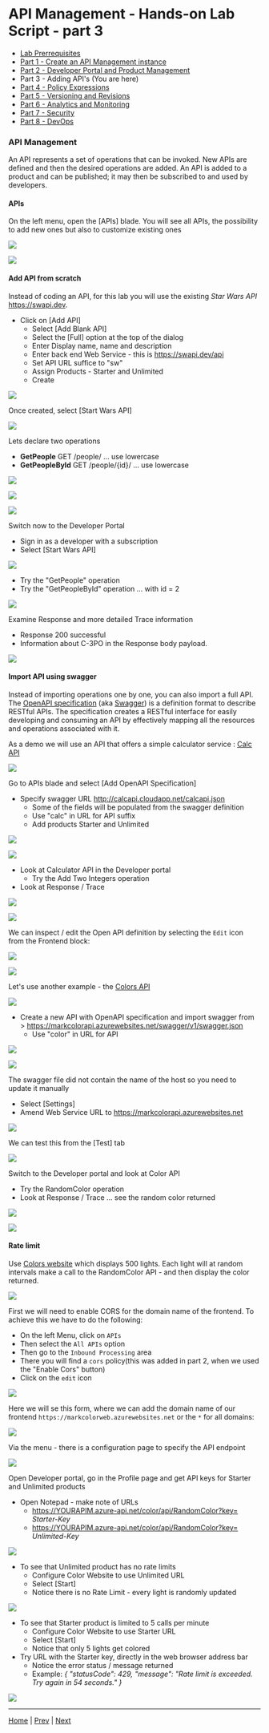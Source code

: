 # API Management - Hands-on Lab Script - part 3

- [Lab Prerrequisites](apimanagement-prerrequisites.md)
- [Part 1 - Create an API Management instance](apimanagement-1.md) 
- [Part 2 - Developer Portal and Product Management](apimanagement-2.md) 
- Part 3 - Adding API's (You are here)
- [Part 4 - Policy Expressions](apimanagement-4.md)
- [Part 5 - Versioning and Revisions](apimanagement-5.md)
- [Part 6 - Analytics and Monitoring](apimanagement-6.md)
- [Part 7 - Security](apimanagement-7.md)
- [Part 8 - DevOps](apimanagement-8.md)

### API Management

An API represents a set of operations that can be invoked. New APIs are defined and then the desired operations are added. An API is added to a product and can be published; it may then be subscribed to and used by developers.

#### APIs

On the left menu, open the [APIs] blade. You will see all APIs, the possibility to add new ones but also to customize existing ones

![](Images/APIMListAPIs.png)

![](Images/APIMAddAPIs.png)

#### Add API from scratch

Instead of coding an API, for this lab you will use the existing *Star Wars API* <https://swapi.dev>. 

- Click on [Add API]
  - Select [Add Blank API]
  - Select the [Full] option at the top of the dialog
  - Enter Display name, name and description
  - Enter back end Web Service - this is <https://swapi.dev/api>
  - Set API URL suffice to "sw"
  - Assign Products - Starter and Unlimited
  - Create

![](Images/APIMAddBlankAPI.png)

Once created, select [Start Wars API]

![](Images/APIMAddStarWars.png)

Lets declare two operations
  - **GetPeople** GET /people/  ... use lowercase
  - **GetPeopleById** GET /people/{id}/  ... use lowercase

![](Images/APIMAddSWGetPeople.png)

![](Images/APIMAddSWGetPeopleById.png)

![](Images/APIMAddSWOperations.png)

Switch now to the Developer Portal
  - Sign in as a developer with a subscription
  - Select [Start Wars API]

![](Images/APIMSWTryIt1.png)

- Try the "GetPeople" operation
- Try the "GetPeopleById" operation ... with id = 2

![](Images/APIMSWTryIt2.png)

Examine Response and more detailed Trace information
  - Response 200 successful
  - Information about C-3PO in the Response body payload.

![](Images/APIMSWTryIt3.png)

#### Import API using swagger

Instead of importing operations one by one, you can also import a full API. The [OpenAPI specification](https://www.openapis.org/) (aka [Swagger](https://swagger.io)) is a definition format to describe RESTful APIs. The specification creates a RESTful interface for easily developing and consuming an API by effectively mapping all the resources and operations associated with it.

As a demo we will use an API that offers a simple calculator service : [Calc API](http://calcapi.cloudapp.net/)

![](Images/APIMCalcAPI.png)

Go to APIs blade and select [Add OpenAPI Specification]
- Specify swagger URL <http://calcapi.cloudapp.net/calcapi.json>
  - Some of the fields will be populated from the swagger definition
  - Use "calc" in URL for API suffix
  - Add products Starter and Unlimited

![](Images/APIMAddCalcAPI1.png)

![](Images/APIMAddCalcAPI2.png)

- Look at Calculator API in the Developer portal
  - Try the Add Two Integers operation
- Look at Response / Trace

![](Images/APIMCalcTryIt1.png)

![](Images/APIMCalcTryIt2.png)

We can inspect / edit the Open API definition by selecting the `Edit` icon from the Frontend block:

![](Images/APIMCalcSwagger.png)

![](Images/APIMCalcSwagger2.png)

Let's use another example - the [Colors API](https://markcolorapi.azurewebsites.net/swagger/)

![](Images/APIMColorAPI.png)

- Create a new API with OpenAPI specification and import swagger from > <https://markcolorapi.azurewebsites.net/swagger/v1/swagger.json>
  - Use "color" in URL for API

![](Images/APIMAddColorAPI1.png)

![](Images/APIMAddColorAPI2.png)


The swagger file did not contain the name of the host so you need to update it manually

- Select [Settings]
- Amend Web Service URL to <https://markcolorapi.azurewebsites.net>

![](Images/APIMAddColorAPI3.png)

We can test this from the [Test] tab

![](Images/APIMAddColorAPI.png)

Switch to the Developer portal and look at Color API
  - Try the RandomColor operation
- Look at Response / Trace ... see the random color returned

![](Images/APIMColorTryIt1.png)

![](Images/APIMColorTryIt2.png)

#### Rate limit

Use [Colors website](https://markcolorweb.azurewebsites.net) which displays 500 lights.  Each light will at random intervals make a call to the RandomColor API - and then display the color returned.

![](Images/APIMColorWeb.png)

First we will need to enable CORS for the domain name of the frontend. To achieve this we have to do the following:

- On the left Menu, click on `APIs`
- Then select the `All APIs` option
- Then go to the `Inbound Processing` area
- There you will find a `cors` policy(this was added in part 2, when we used the "Enable Cors" button)
- Click on the `edit` icon

![](Images/apim-policy-cors-all-apis.png)  

Here we will se this form, where we can add the domain name of our frontend `https://markcolorweb.azurewebsites.net` or the `*` for all domains:

![](Images/apim-policy-cors-all-apis2.png)  



Via the menu - there is a configuration page to specify the API endpoint

![](Images/APIMColorWebConfig.png)

Open Developer portal, go in the Profile page and get API keys for Starter and Unlimited products
- Open Notepad - make note of URLs
  - <https://YOURAPIM.azure-api.net/color/api/RandomColor?key=> *Starter-Key*
  - <https://YOURAPIM.azure-api.net/color/api/RandomColor?key=> *Unlimited-Key*

![](Images/APIMColorWebKeys.png)

- To see that Unlimited product has no rate limits
  - Configure Color Website to use Unlimited URL
  - Select [Start]
  - Notice there is no Rate Limit - every light is randomly updated

![](Images/APIMColorWebUnlimited.png)

- To see that Starter product is limited to 5 calls per minute
  - Configure Color Website to use Starter URL
  - Select [Start]
  - Notice that only 5 lights get colored
- Try URL with the Starter key, directly in the web browser address bar
  - Notice the error status / message returned
  - Example: *{ "statusCode": 429, "message": "Rate limit is exceeded. Try again in 54 seconds." }*

![](Images/APIMColorWebStarter.png)

---
[Home](README.md) | [Prev](apimanagement-2.md) | [Next](apimanagement-4.md)